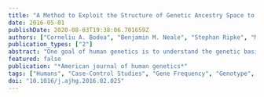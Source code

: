 ```yaml
---
title: "A Method to Exploit the Structure of Genetic Ancestry Space to Enhance Case-Control Studies."
date: 2016-05-01
publishDate: 2020-08-03T19:38:06.701659Z
authors: ["Corneliu A. Bodea", "Benjamin M. Neale", "Stephan Ripke", "Mark J. Daly", "Bernie Devlin", "Kathryn Roeder"]
publication_types: ["2"]
abstract: "One goal of human genetics is to understand the genetic basis of disease, a challenge for diseases of complex inheritance because risk alleles are few relative to the vast set of benign variants. Risk variants are often sought by association studies in which allele frequencies in case subjects are contrasted with those from population-based samples used as control subjects. In an ideal world we would know population-level allele frequencies, releasing researchers to focus on case subjects. We argue this ideal is possible, at least theoretically,  and we outline a path to achieving it in reality. If such a resource were to exist, it would yield ample savings and would facilitate the effective use of data repositories by removing administrative and technical barriers. We call this concept the Universal Control Repository Network (UNICORN), a means to perform association analyses without necessitating direct access to individual-level control data. Our approach to UNICORN uses existing genetic resources and various statistical tools to analyze these data, including hierarchical clustering with spectral analysis of ancestry; and empirical Bayesian analysis along with Gaussian spatial processes to estimate ancestry-specific allele frequencies. We demonstrate our approach using tens of thousands of control subjects from studies of Crohn disease, showing how it controls false positives, provides power similar to that achieved when all control data are directly accessible, and enhances power when control data are limiting or even imperfectly matched ancestrally. These results highlight how UNICORN can enable reliable, powerful, and convenient genetic association analyses without access to the individual-level data."
featured: false
publication: "*American journal of human genetics*"
tags: ["Humans", "Case-Control Studies", "Gene Frequency", "Genotype", "Genetic Linkage", "*Genetic Predisposition to Disease", "Polymorphism", "Single Nucleotide/genetics", "*Genetics", "Population", "Bayes Theorem", "Disease/*genetics", "Heredity/*genetics", "Software"]
doi: "10.1016/j.ajhg.2016.02.025"
---
```


